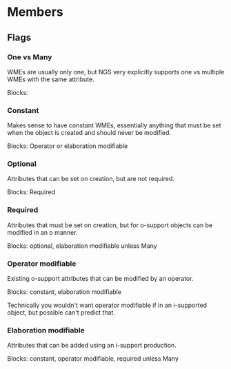 # Members

## Flags

### One vs Many

WMEs are usually only one, but NGS very explicitly supports one vs multiple WMEs with the same attribute.

Blocks:

### Constant

Makes sense to have constant WMEs, essentially anything that must be set when the object is created and should never be modified.

Blocks: Operator or elaboration modifiable

### Optional

Attributes that can be set on creation, but are not required.

Blocks: Required

### Required

Attributes that must be set on creation, but for o-support objects can be modified in an o manner.

Blocks: optional, elaboration modifiable unless Many

### Operator modifiable

Existing o-support attributes that can be modified by an operator.

Blocks: constant, elaboration modifiable

Technically you wouldn't want operator modifiable if in an i-supported object, but possible can't predict that.

### Elaboration modifiable

Attributes that can be added using an i-support production.

Blocks: constant, operator modifiable, required unless Many


